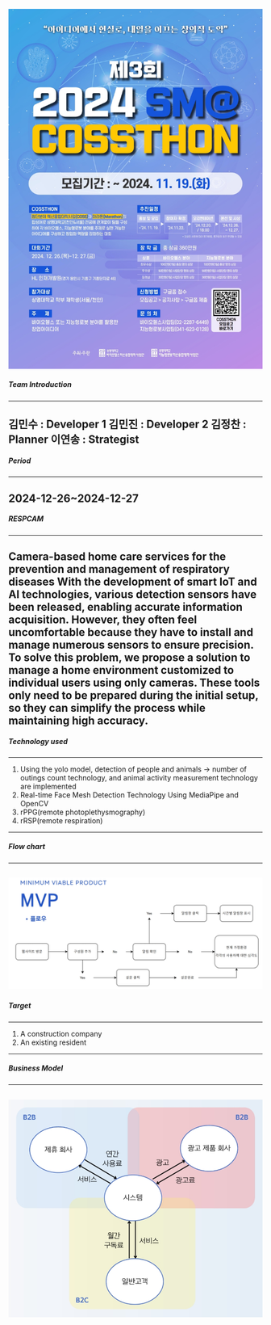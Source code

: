 ![](https://github.com/Haesong-0622/COSSTHON/blob/main/%ED%8F%AC%EC%8A%A4%ED%84%B0.jpg)

##### Team Introduction
------------------------
  김민수 : Developer 1
  김민진 : Developer 2
  김정찬 : Planner
  이연송 : Strategist
------------------------

##### Period
------------------------
  2024-12-26~2024-12-27
------------------------

##### RESPCAM 
------------------------
  Camera-based home care services for the prevention and management of respiratory diseases
  With the development of smart IoT and AI technologies, various detection sensors have been released, enabling accurate information acquisition. 
  However, they often feel uncomfortable because they have to install and manage numerous sensors to ensure precision. 
  To solve this problem, we propose a solution to manage a home environment customized to individual users using only cameras. 
  These tools only need to be prepared during the initial setup, so they can simplify the process while maintaining high accuracy.
------------------------

##### Technology used
------------------------
1. Using the yolo model, detection of people and animals -> number of outings count technology, and animal activity measurement technology are implemented
2. Real-time Face Mesh Detection Technology Using MediaPipe and OpenCV
3. rPPG(remote photoplethysmography)
4. rRSP(remote respiration)
------------------------

##### Flow chart
------------------------
![](https://github.com/Haesong-0622/COSSTHON/blob/main/flow%20chart.jpeg)
------------------------

##### Target
------------------------
1. A construction company
2. An existing resident
------------------------

##### Business Model
------------------------
![](https://github.com/Haesong-0622/COSSTHON/blob/main/Business%20Model.jpeg)
------------------------
